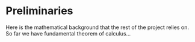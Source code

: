 # Preliminaries

Here is the mathematical background that the rest of the project relies on.
So far we have fundamental theorem of calculus...
